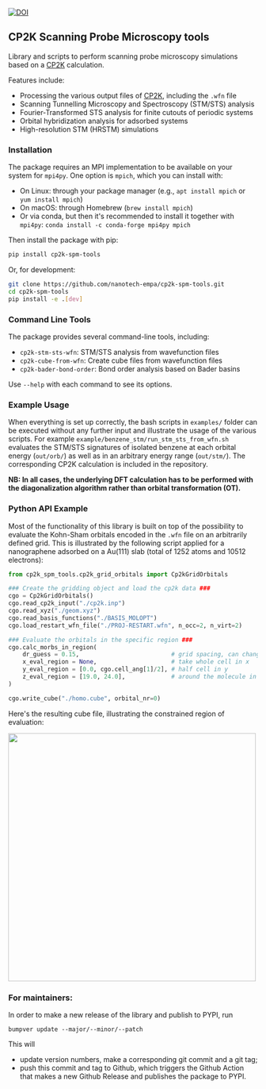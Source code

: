 [![DOI](https://zenodo.org/badge/133041124.svg)](https://zenodo.org/badge/latestdoi/133041124)

## CP2K Scanning Probe Microscopy tools

Library and scripts to perform scanning probe microscopy simulations based on a [CP2K](https://www.cp2k.org/) calculation.

Features include:

- Processing the various output files of [CP2K](https://www.cp2k.org/), including the `.wfn` file
- Scanning Tunnelling Microscopy and Spectroscopy (STM/STS) analysis
- Fourier-Transformed STS analysis for finite cutouts of periodic systems
- Orbital hybridization analysis for adsorbed systems
- High-resolution STM (HRSTM) simulations

### Installation

The package requires an MPI implementation to be available on your system for `mpi4py`. One option is `mpich`, which you can install with:

- On Linux: through your package manager (e.g., `apt install mpich` or `yum install mpich`)
- On macOS: through Homebrew (`brew install mpich`)
- Or via conda, but then it's recommended to install it together with `mpi4py`: `conda install -c conda-forge mpi4py mpich`

Then install the package with pip:

```bash
pip install cp2k-spm-tools
```

Or, for development:

```bash
git clone https://github.com/nanotech-empa/cp2k-spm-tools.git
cd cp2k-spm-tools
pip install -e .[dev]
```

### Command Line Tools

The package provides several command-line tools, including:

- `cp2k-stm-sts-wfn`: STM/STS analysis from wavefunction files
- `cp2k-cube-from-wfn`: Create cube files from wavefunction files
- `cp2k-bader-bond-order`: Bond order analysis based on Bader basins

Use `--help` with each command to see its options.

### Example Usage

When everything is set up correctly, the bash scripts in `examples/` folder can be executed without any further input and illustrate the usage of the various scripts. For example `example/benzene_stm/run_stm_sts_from_wfn.sh` evaluates the STM/STS signatures of isolated benzene at each orbital energy (`out/orb/`) as well as in an arbitrary energy range (`out/stm/`). The corresponding CP2K calculation is included in the repository.

**NB: In all cases, the underlying DFT calculation has to be performed with the diagonalization algorithm rather than orbital transformation (OT).**

### Python API Example

Most of the functionality of this library is built on top of the possibility to evaluate the Kohn-Sham orbitals encoded in the `.wfn` file on an arbitrarily defined grid. This is illustrated by the following script applied for a nanographene adsorbed on a Au(111) slab (total of 1252 atoms and 10512 electrons):

```python
from cp2k_spm_tools.cp2k_grid_orbitals import Cp2kGridOrbitals

### Create the gridding object and load the cp2k data ###
cgo = Cp2kGridOrbitals()
cgo.read_cp2k_input("./cp2k.inp")
cgo.read_xyz("./geom.xyz")
cgo.read_basis_functions("./BASIS_MOLOPT")
cgo.load_restart_wfn_file("./PROJ-RESTART.wfn", n_occ=2, n_virt=2)

### Evaluate the orbitals in the specific region ###
cgo.calc_morbs_in_region(
    dr_guess = 0.15,                          # grid spacing, can change very slightly
    x_eval_region = None,                     # take whole cell in x
    y_eval_region = [0.0, cgo.cell_ang[1]/2], # half cell in y
    z_eval_region = [19.0, 24.0],             # around the molecule in z
)

cgo.write_cube("./homo.cube", orbital_nr=0)
```

Here's the resulting cube file, illustrating the constrained region of evaluation:

<img src="examples/example.png" width="500">


### For maintainers:

In order to make a new release of the library and publish to PYPI, run

```shell
bumpver update --major/--minor/--patch
```

This will

- update version numbers, make a corresponding git commit and a git tag;
- push this commit and tag to Github, which triggers the Github Action that makes a new Github Release and publishes the package to PYPI.
